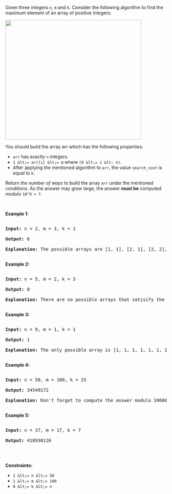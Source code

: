 Given three integers `` n ``, `` m `` and `` k ``. Consider the following algorithm to find the maximum element of an array of positive integers:

<img alt="" src="https://assets.leetcode.com/uploads/2020/04/02/e.png" style="width: 424px; height: 372px;"/>

You should build the array arr which has the following properties:

*   `` arr `` has exactly `` n `` integers.
*   `` 1 &lt;= arr[i] &lt;= m `` where `` (0 &lt;= i &lt; n) ``.
*   After applying the mentioned algorithm to `` arr ``, the value `` search_cost `` is equal to `` k ``.

Return _the number of ways_ to build the array `` arr `` under the mentioned conditions.&nbsp;As the answer may grow large, the answer&nbsp;__must be__&nbsp;computed modulo&nbsp;`` 10^9 + 7 ``.

&nbsp;

__Example 1:__

<pre>
<strong>Input:</strong> n = 2, m = 3, k = 1
<strong>Output:</strong> 6
<strong>Explanation:</strong> The possible arrays are [1, 1], [2, 1], [2, 2], [3, 1], [3, 2] [3, 3]
</pre>

__Example 2:__

<pre>
<strong>Input:</strong> n = 5, m = 2, k = 3
<strong>Output:</strong> 0
<strong>Explanation:</strong> There are no possible arrays that satisify the mentioned conditions.
</pre>

__Example 3:__

<pre>
<strong>Input:</strong> n = 9, m = 1, k = 1
<strong>Output:</strong> 1
<strong>Explanation:</strong> The only possible array is [1, 1, 1, 1, 1, 1, 1, 1, 1]
</pre>

__Example 4:__

<pre>
<strong>Input:</strong> n = 50, m = 100, k = 25
<strong>Output:</strong> 34549172
<strong>Explanation:</strong> Don't forget to compute the answer modulo 1000000007
</pre>

__Example 5:__

<pre>
<strong>Input:</strong> n = 37, m = 17, k = 7
<strong>Output:</strong> 418930126
</pre>

&nbsp;

__Constraints:__

*   `` 1 &lt;= n &lt;= 50 ``
*   `` 1 &lt;= m &lt;= 100 ``
*   `` 0 &lt;= k &lt;= n ``